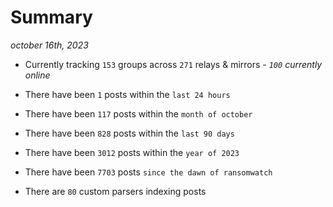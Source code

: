 
# Summary
_october 16th, 2023_

- Currently tracking `153` groups across `271` relays & mirrors - _`100` currently online_

- There have been `1` posts within the `last 24 hours`

- There have been `117` posts within the `month of october`

- There have been `828` posts within the `last 90 days`

- There have been `3012` posts within the `year of 2023`

- There have been `7703` posts `since the dawn of ransomwatch`

- There are `80` custom parsers indexing posts
